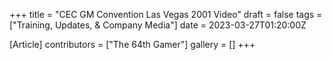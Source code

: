 +++
title = "CEC GM Convention Las Vegas 2001 Video"
draft = false
tags = ["Training, Updates, & Company Media"]
date = 2023-03-27T01:20:00Z

[Article]
contributors = ["The 64th Gamer"]
gallery = []
+++

